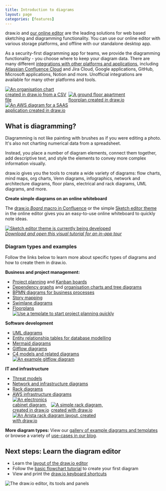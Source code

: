 ```yaml
---
title: Introduction to diagrams
layout: page
categories: [features]
---
```

draw.io and [our online editor](https://app.diagrams.net) are the leading solutions for web based sketching and diagramming functionality. You can use our online editor with various storage platforms, and offline with our standalone desktop app.

As a security-first diagramming app for teams, we provide the diagramming functionality - you choose where to keep your diagram data. There are many different [integrations with other platforms and applications](/integrations.html), including [Atlassian Confluence Cloud](/doc/drawio-confluence-cloud.html) and Jira Cloud, Google applications, GitHub, Microsoft applications, Notion and more. Unofficial integrations are available for many other platforms and tools.

[<img src="/assets/img/blog/org-chart-from-csv.png" style="width=100%;max-width:200px;height:auto;" alt="An organisation chart created in draw.io from a CSV file">](https://viewer.diagrams.net/?lightbox=1&highlight=0000ff&edit=_blank&layers=1&nav=1&title=#Uhttps%3A%2F%2Fraw.githubusercontent.com%2Fjgraph%2Fdrawio-diagrams%2Fdev%2Fexamples%2Forgchart-from-csv.drawio) [<img src="/assets/img/blog/floorplan-apartment-ground-floor.png" style="width=100%;max-width:200px;height:auto;" alt="A ground floor apartment floorplan created in draw.io">](https://viewer.diagrams.net/?lightbox=1&highlight=0000ff&edit=_blank&layers=1&nav=1&title=#Uhttps%3A%2F%2Fraw.githubusercontent.com%2Fjgraph%2Fdrawio-diagrams%2Fdev%2Fblog%2Ffloorplan-apartment.drawio)
[<img src="/assets/img/blog/aws-saas-example.png" style="width=100%;max-width:250px;height:auto;" alt="An AWS diagram for a SAAS application created in draw.io">](https://viewer.diagrams.net/?lightbox=1&highlight=0000ff&edit=_blank&layers=1&nav=1&title=#Uhttps%3A%2F%2Fraw.githubusercontent.com%2Fjgraph%2Fdrawio-diagrams%2Fdev%2Fexamples%2Faws-saas-example.drawio)

## What is diagramming?

Diagramming is not like painting with brushes as if you were editing a photo. It's also not charting numerical data from a spreadsheet.

Instead, you place a number of diagram elements, connect them together, add descriptive text, and style the elements to convey more complex information visually. 

draw.io gives you the tools to create a wide variety of diagrams: flow charts, mind maps, org charts, Venn diagrams, infographics, network and architecture diagrams, floor plans, electrical and rack diagrams, UML diagrams, and more.

**Create simple diagrams on an online whiteboard**

The [draw.io _Board_ macro in Confluence](/blog/online-whiteboard-confluence.html) or the simple [Sketch editor theme](/blog/sketch-online-whiteboard.html) in the online editor gives you an easy-to-use online whiteboard to quickly note ideas. 

[<img src="/assets/img/blog/sketch-theme-tutorial.png" style="width=100%;max-width:500px;height:auto;" alt="Sketch editor theme is currently being developed">](https://app.diagrams.net/?splash=0&ui=sketch&title=#Uhttps%3A%2F%2Fraw.githubusercontent.com%2Fjgraph%2Fdrawio-diagrams%2Fmaster%2Fblog%2Fboard-visual-tutorial.drawio)
<br />[_Download and open this visual tutorial for an in-app tour_](https://app.diagrams.net/?splash=0&ui=sketch&title=#Uhttps%3A%2F%2Fraw.githubusercontent.com%2Fjgraph%2Fdrawio-diagrams%2Fmaster%2Fblog%2Fboard-visual-tutorial.drawio)

### Diagram types and examples

Follow the links below to learn more about specific types of diagrams and how to create them in draw.io.

**Business and project management:**
* [Project planning](/blog/project-planning-diagrams.html) and [Kanban boards](/blog/kanban-boards.html)
* [Dependency graphs](/blog/dependency-graphs.html) and [organisation charts and tree diagrams](/blog/org-charts.html)
* [BPMN diagrams for business processes](/blog/bpmn-2-0.html)
* [Story mapping](/blog/story-mapping.html)
* [Swimlane diagrams](/blog/swimlane-diagrams.html)
* [Floorplans](/blog/floorplans.html)
<br />[<img src="/assets/img/blog/business-model-in-sketch-theme.png" style="width=100%;max-width:600px;height:auto;" alt="Use a template to start project planning quickly">](https://viewer.diagrams.net/?lightbox=1&highlight=0000ff&edit=_blank&layers=1&nav=1&title=#Uhttps%3A%2F%2Fraw.githubusercontent.com%2Fjgraph%2Fdrawio-diagrams%2Fdev%2Ftemplates%2Fbusiness%2Fbusiness_model_canvas_1.xml)

**Software development**
* [UML diagrams](/blog/uml-2-5.html)
* [Entity relationship tables for database modelling](/blog/entity-relationship-tables.html)
* [Mermaid diagrams](/blog/mermaid-diagrams.html)
* [Gitflow diagrams](/blog/gitflow-diagram.html)
* [C4 models and related diagrams](/blog/c4-modelling.html)
<br />[<img src="/assets/img/blog/gitflow-example.png" style="max-width:100%;height:auto;" alt="An example gitflow diagram">](https://app.diagrams.net/?lightbox=1&highlight=0000ff&edit=_blank&layers=1&nav=1&title=#Uhttps%3A%2F%2Fraw.githubusercontent.com%2Fjgraph%2Fdrawio-diagrams%2Fmaster%2Fblog%2Fgitflow-examples.drawio)

**IT and infrastructure**
* [Threat models](/blog/threat-modelling.html)
* [Network and infrastructure diagrams](/blog/network-diagrams.html)
* [Rack diagrams](/blog/rack-diagrams.html)
* [AWS infrastructure diagrams](/blog/aws-diagrams.html)
<br />[<img src="/assets/img/blog/rack-diagram-electronics-cabinet-example.png" style="width=100%;max-width:120px;height:auto;" alt="An electronics cabinet diagram, created in draw.io">](https://viewer.diagrams.net/?lightbox=1&highlight=0000ff&edit=_blank&layers=1&nav=1&title=#Uhttps%3A%2F%2Fraw.githubusercontent.com%2Fjgraph%2Fdrawio-diagrams%2Fdev%2Ftemplates%2Fengineering%2Fcabinet_2.xml) [<img src="/assets/img/blog/rack-diagram-simple-server.png" alt="A simple rack diagram, created with draw.io" style="width=100%;max-width:190px;height:auto;">](https://viewer.diagrams.net/?lightbox=1&highlight=0000ff&edit=_blank&layers=1&nav=1&title=#Uhttps%3A%2F%2Fraw.githubusercontent.com%2Fjgraph%2Fdrawio-diagrams%2Fdev%2Fexamples%2Frack-diagram-simple-server.drawio) [<img src="/assets/img/blog/rack-diagram-arista-example.png" alt="An Arista rack diagram layout, created with draw.io" style="width=100%;max-width:300px;height:auto;" >](https://viewer.diagrams.net/?lightbox=1&highlight=0000ff&edit=_blank&layers=1&nav=1&title=#Uhttps%3A%2F%2Fraw.githubusercontent.com%2Fjgraph%2Fdrawio-diagrams%2Fdev%2Ftemplates%2Fnetwork%2Farista.drawio)

**More diagram types:** View our [gallery of example diagrams and templates](/example-diagrams.html) or browse a variety of [use-cases in our blog](/blog/use-cases.html). 

## Next steps: Learn the diagram editor

* Learn the [layout of the draw.io editor](/doc/getting-started-editor.html)
* Follow the [basic flowchart tutorial](/doc/getting-started-basic-flow-chart.html) to create your first diagram
* View and print the [draw.io keyboard shortcuts](https://app.diagrams.net/shortcuts.svg)

<img src="/assets/img/blog/interface-introduction.png" style="max-width:100%;height:auto;" alt="The draw.io editor, its tools and panels">
